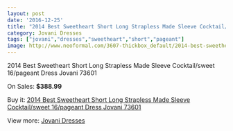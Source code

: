 ```yaml
---
layout: post
date: '2016-12-25'
title: "2014 Best Sweetheart Short Long Strapless Made Sleeve Cocktail/sweet 16/pageant Dress Jovani 73601"
category: Jovani Dresses
tags: ["jovani","dresses","sweetheart","short","pageant"]
image: http://www.neoformal.com/3607-thickbox_default/2014-best-sweetheart-short-long-strapless-made-sleeve-cocktail-sweet-16-pageant-dress-jovani-73601.jpg
---
```

2014 Best Sweetheart Short Long Strapless Made Sleeve Cocktail/sweet 16/pageant Dress Jovani 73601

On Sales: **$388.99**
<a href="https://www.neoformal.com/en/jovani-dresses/1343-2014-best-sweetheart-short-long-strapless-made-sleeve-cocktail-sweet-16-pageant-dress-jovani-73601.html"><amp-img layout="responsive" width="600" height="600" src="//www.neoformal.com/3607-thickbox_default/2014-best-sweetheart-short-long-strapless-made-sleeve-cocktail-sweet-16-pageant-dress-jovani-73601.jpg" alt="2014 Best Sweetheart Short Long Strapless Made Sleeve Cocktail/sweet 16/pageant Dress Jovani 73601 0" /></a>
<a href="https://www.neoformal.com/en/jovani-dresses/1343-2014-best-sweetheart-short-long-strapless-made-sleeve-cocktail-sweet-16-pageant-dress-jovani-73601.html"><amp-img layout="responsive" width="600" height="600" src="//www.neoformal.com/3608-thickbox_default/2014-best-sweetheart-short-long-strapless-made-sleeve-cocktail-sweet-16-pageant-dress-jovani-73601.jpg" alt="2014 Best Sweetheart Short Long Strapless Made Sleeve Cocktail/sweet 16/pageant Dress Jovani 73601 1" /></a>

Buy it: [2014 Best Sweetheart Short Long Strapless Made Sleeve Cocktail/sweet 16/pageant Dress Jovani 73601](https://www.neoformal.com/en/jovani-dresses/1343-2014-best-sweetheart-short-long-strapless-made-sleeve-cocktail-sweet-16-pageant-dress-jovani-73601.html "2014 Best Sweetheart Short Long Strapless Made Sleeve Cocktail/sweet 16/pageant Dress Jovani 73601")

View more: [Jovani Dresses](https://www.neoformal.com/en/15-jovani-dresses "Jovani Dresses")
